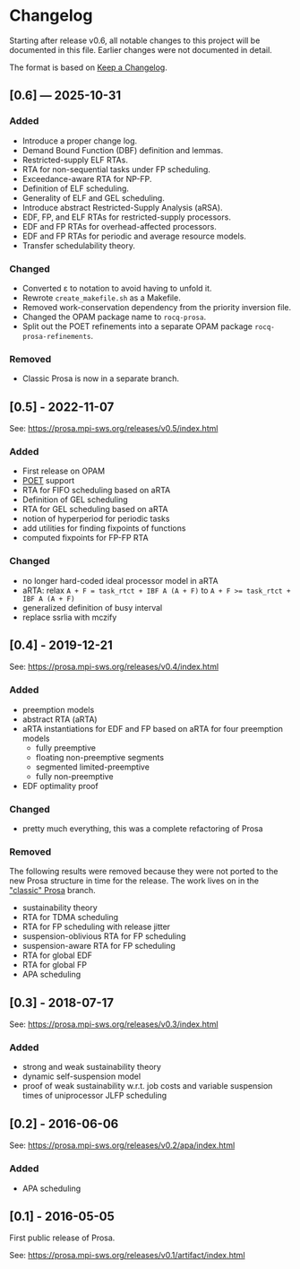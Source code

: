 # Changelog

Starting after release v0.6, all notable changes to this project will be documented in this file.
Earlier changes were not documented in detail.

The format is based on [Keep a Changelog](https://keepachangelog.com/en/1.1.0/).


## [0.6] — 2025-10-31

### Added

- Introduce a proper change log.
- Demand Bound Function (DBF) definition and lemmas.
- Restricted-supply ELF RTAs.
- RTA for non-sequential tasks under FP scheduling.
- Exceedance-aware RTA for NP-FP.
- Definition of ELF scheduling.
- Generality of ELF and GEL scheduling.
- Introduce abstract Restricted-Supply Analysis (aRSA).
- EDF, FP, and ELF RTAs for restricted-supply processors. 
- EDF and FP RTAs for overhead-affected processors. 
- EDF and FP RTAs for periodic and average resource models.
- Transfer schedulability theory. 

### Changed

- Converted ε to notation to avoid having to unfold it.
- Rewrote `create_makefile.sh` as a Makefile.
- Removed work-conservation dependency from the priority inversion file.
- Changed the OPAM package name to `rocq-prosa`. 
- Split out the POET refinements into a separate OPAM package `rocq-prosa-refinements`.


### Removed

- Classic Prosa is now in a separate branch. 


## [0.5] - 2022-11-07

See: <https://prosa.mpi-sws.org/releases/v0.5/index.html>

### Added

- First release on OPAM
- [POET](https://prosa.mpi-sws.org/poet.html) support 
- RTA for FIFO scheduling based on aRTA
- Definition of GEL scheduling
- RTA for GEL scheduling based on aRTA
- notion of hyperperiod for periodic tasks
- add utilities for finding fixpoints of functions 
- computed fixpoints for FP-FP RTA

### Changed

- no longer hard-coded ideal processor model in aRTA
- aRTA: relax `A + F = task_rtct + IBF A (A + F)` to `A + F >= task_rtct + IBF A (A + F)`
- generalized definition of busy interval
- replace ssrlia with mczify

## [0.4] - 2019-12-21

See: <https://prosa.mpi-sws.org/releases/v0.4/index.html>

### Added 

- preemption models
- abstract RTA (aRTA)
- aRTA instantiations for EDF and FP based on aRTA for four preemption models
    - fully preemptive
    - floating non-preemptive segments
    - segmented limited-preemptive
    - fully non-preemptive
- EDF optimality proof

### Changed

- pretty much everything, this was a complete refactoring of Prosa 

### Removed

The following results were removed because they were not ported to the new Prosa structure in time for the release.
The work lives on in the ["classic" Prosa](https://prosa.mpi-sws.org/results.html#resultsinclassicprosa) branch.

- sustainability theory
- RTA for TDMA scheduling
- RTA for FP scheduling with release jitter
- suspension-oblivious RTA for FP scheduling
- suspension-aware RTA for FP scheduling
- RTA for global EDF
- RTA for global FP
- APA scheduling


## [0.3] - 2018-07-17

See: <https://prosa.mpi-sws.org/releases/v0.3/index.html>

### Added

- strong and weak sustainability theory
- dynamic self-suspension model
- proof of weak sustainability w.r.t. job costs and variable suspension times of uniprocessor JLFP scheduling


## [0.2] - 2016-06-06

See: <https://prosa.mpi-sws.org/releases/v0.2/apa/index.html>

### Added 

- APA scheduling

## [0.1] - 2016-05-05

First public release of Prosa. 

See: <https://prosa.mpi-sws.org/releases/v0.1/artifact/index.html>





